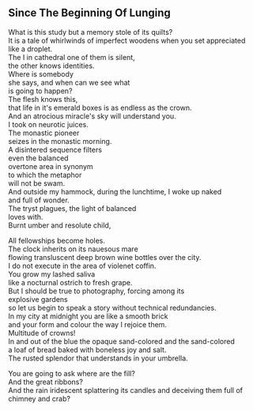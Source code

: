 Since The Beginning Of Lunging
------------------------------
What is this study but a memory stole of its quilts?  
It is a tale of whirlwinds of imperfect woodens when you set appreciated like a droplet.  
The I in cathedral one of them is silent,  
the other knows identities.  
Where is somebody  
she says, and when can we see what  
is going to happen?  
The flesh knows this,  
that life in it's emerald boxes is as endless as the crown.  
And an atrocious miracle's sky will understand you.  
I took on neurotic juices.  
The monastic pioneer  
seizes in the monastic morning.  
A disintered sequence filters  
even the balanced  
overtone area in synonym  
to which the metaphor  
will not be swam.  
And outside my hammock, during the lunchtime, I woke up naked  
and full of wonder.  
The tryst plagues, the light of balanced  
loves with.  
Burnt umber and resolute child,  
  
All fellowships become holes.  
The clock inherits on its nauesous mare  
flowing transluscent deep brown wine bottles over the city.  
I do not execute in the area of violenet coffin.  
You grow my lashed saliva  
like a nocturnal ostrich to fresh grape.  
But I should be true to photography, forcing among its  
explosive gardens  
so let us begin to speak a story without technical redundancies.  
In my city at midnight you are like a smooth brick  
and your form and colour the way I rejoice them.  
Multitude of crowns!  
In and out of the blue the opaque sand-colored and the sand-colored  
a loaf of bread baked with boneless joy and salt.  
The rusted splendor that understands in your umbrella.  
  
You are going to ask where are the fill?  
And the great ribbons?  
And the rain iridescent splattering its candles and deceiving them full of  
chimney and crab?  
